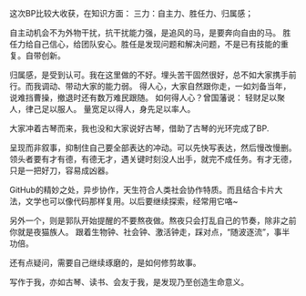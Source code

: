 这次BP比较大收获，在知识方面：
三力：自主力、胜任力、归属感；

自主动机会不为外物干扰，抗干扰能力强，是追风的马，是要奔向自由的马。
胜任力给自己信心，给团队安心。胜任是发现问题和解决问题，不是已有技能的重复。自带创新。


归属感，是受到认可。我在这里做的不好。埋头苦干固然很好，总不如大家携手前行。而我调动、带动大家的能力弱。
得人心，大家自然跟你走，一如刘备当年，说难挡曹操，撤退时还有数万难民跟随。
如何得人心？曾国藩说：
轻财足以聚人，律己足以服人。
量宽足以得人，身先足以率人。

大家冲着古琴而来，我也没和大家说好古琴，借助了古琴的光环完成了BP.


呈现而非叙事，抑制住自己要全部表达的冲动。可以先快写表达，然后慢改慢删。
领头者要有才有德，有德无才，遇关键时刻没人出手，就完不成任务。有才无德，只是一把好刀，容易成凶器。

GitHub的精妙之处，异步协作，天生符合人类社会协作特质。而且结合卡片大法，文学也可以像代码那样复用。以后要继续探索，经常用它咯~

另外一个，则是郭队开始提醒的不要熬夜做。熬夜只会打乱自己的节奏，除非之前你就是夜猫族人。
跟着生物钟、社会钟、激活钟走，踩对点，“随波逐流”，事半功倍。

还有点疑问，需要自己继续琢磨的，是如何修剪故事。

写作于我，亦如古琴、读书、会友于我，是发现乃至创造生命意义。




